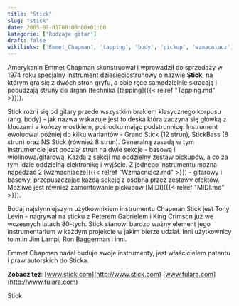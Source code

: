 ```yaml
---
title: "Stick"
slug: "stick"
date: 2005-01-01T00:00:00+01:00
kategorie: ['Rodzaje gitar']
draft: false
wikilinks: ['Emmet_Chapman', 'tapping', 'body', 'pickup', 'wzmacniacz', 'MIDI', 'Tony_Levin', 'King_Crimson', 'Jim_Lampi']
---
```

Amerykanin Emmet Chapman<!-- link nie odnosił się do niczego --> skonstruował i
wprowadził do sprzedaży w 1974 roku specjalny instrument
dziesięciostrunowy o nazwie **Stick**, na którym gra się z dwóch stron
gryfu, a obie ręce samodzielnie skracają i pobudzają struny do drgań
(technika [tapping]({{< relref "Tapping.md" >}})).

Stick rożni się od gitary przede wszystkim brakiem klasycznego korpusu
(ang. body<!-- link nie odnosił się do niczego -->) - jak nazwa wskazuje jest to deska która
zaczyna się główką z kluczami a kończy mostkiem, pośrodku mając
podstrunnicę. Instrument ewoluował później do kilku wariantów - Grand
Stick (12 strun), StickBass (8 strun) oraz NS Stick (również 8 strun).
Generalną zasadą w tym instrumencie jest podział strun na dwie sekcje -
basową i wiolinową/gitarową. Każda z sekcji ma oddzielny zestaw
pickupów<!-- link nie odnosił się do niczego -->, a co za tym idzie oddzielną elektronikę
i wyjście. Z jednego instrumentu można napędzać 2
[wzmacniacze]({{< relref "Wzmacniacz.md" >}}) - gitarowy i basowy, przepuszczając
każdą sekcję z osobna przez zestawy efektów. Możliwe jest również
zamontowanie pickupów [MIDI]({{< relref "MIDI.md" >}}).

Bodaj najsłynniejszym użytkownikiem instrumentu Chapman Stick jest Tony
Levin<!-- link nie odnosił się do niczego --> - nagrywał na sticku z Peterem Gabrielem i
King Crimson<!-- link nie odnosił się do niczego --> już we wczesnych latach 80-tych.
Stick stanowi bardzo ważny element jego instrumentarium w każdym
projekcie w jakim bierze udział. Inni użytkownicy to m.in Jim
Lampi<!-- link nie odnosił się do niczego -->, Ron Baggerman i inni.

Emmet Chapman nadal buduje swoje instrumenty, jest właścicielem patentu
i praw autorskich do Sticka.

**Zobacz też**: [www.stick.com](http://www.stick.com)
[www.fulara.com](http://www.fulara.com)

Stick<!-- link nie odnosił się do niczego -->